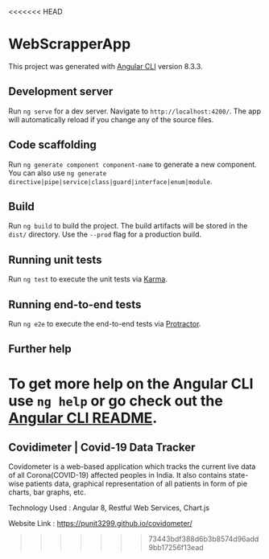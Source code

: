 <<<<<<< HEAD
# WebScrapperApp

This project was generated with [Angular CLI](https://github.com/angular/angular-cli) version 8.3.3.

## Development server

Run `ng serve` for a dev server. Navigate to `http://localhost:4200/`. The app will automatically reload if you change any of the source files.

## Code scaffolding

Run `ng generate component component-name` to generate a new component. You can also use `ng generate directive|pipe|service|class|guard|interface|enum|module`.

## Build

Run `ng build` to build the project. The build artifacts will be stored in the `dist/` directory. Use the `--prod` flag for a production build.

## Running unit tests

Run `ng test` to execute the unit tests via [Karma](https://karma-runner.github.io).

## Running end-to-end tests

Run `ng e2e` to execute the end-to-end tests via [Protractor](http://www.protractortest.org/).

## Further help

To get more help on the Angular CLI use `ng help` or go check out the [Angular CLI README](https://github.com/angular/angular-cli/blob/master/README.md).
=======
Covidimeter | Covid-19 Data Tracker
--------------------------------------

Covidometer is a web-based application which tracks the current live data of all Corona(COVID-19) affected peoples in India. It also contains state-wise patients data, graphical representation of all patients in form of pie charts, bar graphs, etc.

Technology Used : Angular 8, Restful Web Services, Chart.js

Website Link : https://punit3299.github.io/covidometer/
>>>>>>> 73443bdf388d6b3b8574d96add9bb17256f13ead
